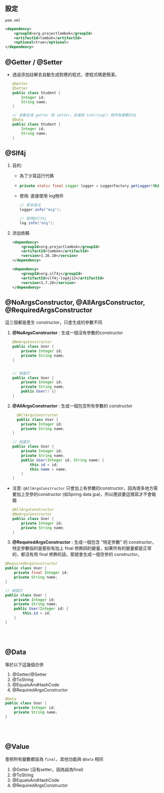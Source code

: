 ## 設定

`pom.xml`

```xml
<dependency>
    <groupId>org.projectlombok</groupId>
    <artifactId>lombok</artifactId>
    <optional>true</optional>
</dependency>
```



## @Getter / @Setter

* 透過添加註解去自動生成對應的程式，使程式碼更簡潔。
  
  ```java
  @Getter
  @Setter
  public class Student {
      Integer id;
      String name;
  }
  ```
  
  ```java
  // 自動生成 getter 和 setter，並複寫 toString() 將所有變數印出
  @Data
  public class Student {
      Integer id;
      String name;
  }
  ```


## @Slf4j

1. 目的: 
   
   * 為了少寫這行代碼 
   
   * ```java
     private static final Logger logger = LoggerFactory.getLogger(this.XXX.class);
     ```
   
   * 使用: 直接使用 log物件
     
     ```java
     // 原本寫法
     logger.info("msg");
     
     // 使用@Slf4j
     log.info("msg");
     ```

2. 添加依賴
   
   ```xml
   <dependency>
       <groupId>org.projectlombok</groupId>
       <artifactId>lombok</artifactId>
       <version>1.16.10</version>
   </dependency>
   
   <dependency>
       <groupId>org.slf4j</groupId>
       <artifactId>slf4j-log4j12</artifactId>
       <version>1.7.28</version>
   </dependency>
   ```


## @NoArgsConstructor, @AllArgsConstructor, @RequiredArgsConstructor

這三個都是產生 constructor，只差生成的參數不同



1. **@NoArgsConstructor** : 生成一個沒有參數的constructor
   
   ```java
   @NoArgsConstructor
   public class User {
       private Integer id;
       private String name;
   }
   
   
   // 相當於
   public class User {
       private Integer id;
       private String name;
       public User() {}
   }
   ```

2. **@AllArgsConstructor** : 生成一個包含所有參數的 constructor  

    ```java
      @AllArgsConstructor
      public class User {
        private Integer id;
        private String name;
    }

    // 相當於
    public class User {
        private Integer id;
        private String name;
        public User(Integer id, String name) {
            this.id = id;
            this.name = name;
        }
    }
    ```
* 注意: `@AllArgsConstructor` 只會加上有參數的constructor，因為很多地方需要加上空參的constructor (如Spring data jpa)，所以應該要這樣寫才不會報錯

  ```java
  @AllArgsConstructor
  @NoArgsConstructor
  public class User {
      private Integer id;
      private String name;
  }
  ```

3. **@RequiredArgsConstructor** : 生成一個包含 "特定參數" 的 constructor，特定參數指的是那些有加上 final 修飾詞的變量，如果所有的變量都是正常的，都沒有用 final 修飾的話，那就會生成一個空參的 constructor。

  ```java
  @RequiredArgsConstructor
  public class User {
      private final Integer id;
      private String name;
  }

  // 相當於
  public class User {
      private Integer id;
      private String name;
      public User(Integer id) {
          this.id = id;
      }
  }
  ```

<br/>

<br/>

## @Data
等於以下這幾個合併
1. @Getter/@Setter
2. @ToString
3. @EqualsAndHashCode
4. @RequiredArgsConstructor

```java
@Data
public class User {
    private Integer id;
    private String name;
}
```

<br/>

<br/>

## @Value
會把所有變數都設為 `final`，其他功能與 `@Data` 相同
1. @Getter (沒有setter，因為設為final)
2. @ToString
3. @EqualsAndHashCode
4. @RequiredArgsConstructor